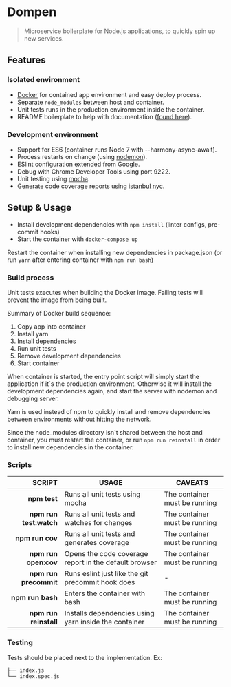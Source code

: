 # Dompen
> Microservice boilerplate for Node.js applications, to quickly spin up
> new services.

## Features
### Isolated environment
* [Docker](https://www.docker.com/) for contained app environment and easy deploy process.
* Separate `node_modules` between host and container.
* Unit tests runs in the production environment inside the container.
* README boilerplate to help with documentation ([found here](service.md)).

### Development environment
* Support for ES6 (container runs Node 7 with --harmony-async-await).
* Process restarts on change (using [nodemon](https://github.com/remy/nodemon)).
* ESlint configuration extended from Google.
* Debug with Chrome Developer Tools using port 9222.
* Unit testing using [mocha](https://github.com/mochajs/mocha).
* Generate code coverage reports using [istanbul nyc](https://github.com/istanbuljs/nyc).

## Setup & Usage
* Install development dependencies with `npm install` (linter configs, pre-commit hooks)
* Start the container with `docker-compose up`

Restart the container when installing new dependencies in package.json
(or run `yarn` after entering container with `npm run bash`)

### Build process
Unit tests executes when building the Docker image. Failing tests will prevent
the image from being built.

Summary of Docker build sequence:
1. Copy app into container
2. Install yarn
3. Install dependencies
4. Run unit tests
5. Remove development dependencies
6. Start container

When container is started, the entry point script will simply start the
application if it´s the production environment. Otherwise it will install
the development dependencies again, and start the server with nodemon and
debugging server.

Yarn is used instead of npm to quickly install and remove dependencies between
environments without hitting the network.

Since the node_modules directory isn´t shared between the host and container,
you must restart the container, or run `npm run reinstall` in order to install
new dependencies in the container.

### Scripts
| **SCRIPT**            | **USAGE**                                           | **CAVEATS**
|----------------------:|-----------------------------------------------------|-------------
|**npm test**           |Runs all unit tests using mocha                      |The container must be running
|**npm run test:watch** |Runs all unit tests and watches for changes          |The container must be running
|**npm run cov**        |Runs all unit tests and generates coverage           |The container must be running
|**npm run open:cov**   |Opens the code coverage report in the default browser|The container must be running
|**npm run precommit**  |Runs eslint just like the git precommit hook does    |-
|**npm run bash**       |Enters the container with bash                       |The container must be running
|**npm run reinstall**  |Installs dependencies using yarn inside the container|The container must be running

### Testing
Tests should be placed next to the implementation. Ex:
```
├── index.js
└── index.spec.js
```
